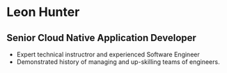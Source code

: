 # Leon Hunter
## Senior Cloud Native Application Developer
* Expert technical instructror and experienced Software Engineer
* Demonstrated history of managing and up-skilling teams of engineers.